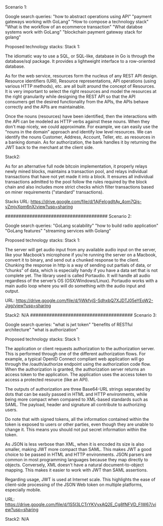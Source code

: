 Scenario 1:

Google search queries:
"how to abstract operations using API"
"payment gateways working with GoLang"
"How to compose a technology stack"
"What is the workflow of an ecommerce transaction"
"What databse systems work with GoLang"
"blockchain payment gateway stack for golang"

Proposed technology stacks:
Stack 1:

The idiomatic way to use a SQL, or SQL-like, database in Go is through the database/sql package. It provides a lightweight interface to a row-oriented database.

As for the web service, resources form the nucleus of any REST API design. Resource identifiers (URI), Resource representations, API operations (using various HTTP methods), etc. are all built around the concept of Resources. It is very important to select the right resources and model the resources at the right granularity while designing the REST API so that the API consumers get the desired functionality from the APIs, the APIs behave correctly and the APIs are maintainable.

Once the nouns (resources) have been identified, then the interactions with the API can be modeled as HTTP verbs against these nouns. When they don't map nicely, we could approximate. For example, we can easily use the “nouns in the domain” approach and identify low level resources. We can identify the nouns Customer, Address, Account, Teller, etc. as resources in a banking domain. As for authorization, the bank handles it by returning the JWT back to the merchant at the client side.

Stack2:

As for an alternative full node bitcoin implementation, it properly relays newly mined blocks, maintains a transaction pool, and relays individual transactions that have not yet made it into a block. It ensures all individual transactions admitted to the pool follow the rules required by the block chain and also includes more strict checks which filter transactions based on miner requirements ("standard" transactions).

Stacks URL: https://drive.google.com/file/d/1AjFelcgdltAy_4om7Qjs-vZmjvXpm6nX/view?usp=sharing

######################################
Scenario 2:

Google search queries:
"GoLang scalability"
"how to build radio application"
"GoLang features"
"streaming services with Golang"

Proposed technology stacks:
Stack 1:

The server will get audio input from any available audio input on the server, like your Macbook’s microphone if you’re running the server on a Macbook, convert it to binary, and send out a chunked response to the client. Chunking the response in http is a way of sending out partials of data, or “chunks” of data, which is especially handy if you have a data set that is not complete yet. The library used is called Portaudio. It will handle all audio regardless of the server’s OS (OSX/Windows/Linux). Portaudio works with a main audio loop where you will do something with the audio input and output.

URL: https://drive.google.com/file/d/1jWkfvjS-SdhxbQ7XJDTJ05eYEoW2-Jgg/view?usp=sharing

Stack2: N/A
######################################
Scenario 3:

Google search queries:
"what is jwt token"
"benefits of RESTful architecture"
"what is authorization"

Proposed technology stacks:
Stack 1:

The application or client requests authorization to the authorization server. This is performed through one of the different authorization flows. For example, a typical OpenID Connect compliant web application will go through the /oauth/authorize endpoint using the authorization code flow.
When the authorization is granted, the authorization server returns an access token to the application.
The application uses the access token to access a protected resource (like an API).

The outputs of authorization are three Base64-URL strings separated by dots that can be easily passed in HTML and HTTP environments, while being more compact when compared to XML-based standards such as SAML. The payload, header and signature all contribute to authorizing users.

Do note that with signed tokens, all the information contained within the token is exposed to users or other parties, even though they are unable to change it. This means you should not put secret information within the token.

As JSON is less verbose than XML, when it is encoded its size is also smaller, making JWT more compact than SAML. This makes JWT a good choice to be passed in HTML and HTTP environments. JSON parsers are common in most programming languages because they map directly to objects. Conversely, XML doesn't have a natural document-to-object mapping. This makes it easier to work with JWT than SAML assertions.

Regarding usage, JWT is used at Internet scale. This highlights the ease of client-side processing of the JSON Web token on multiple platforms, especially mobile.

URL: https://drive.google.com/file/d/1S5I3LCTrYKVyxAQ2E_Cg8fNFVD_FIW67/view?usp=sharing

Stack2: N/A
